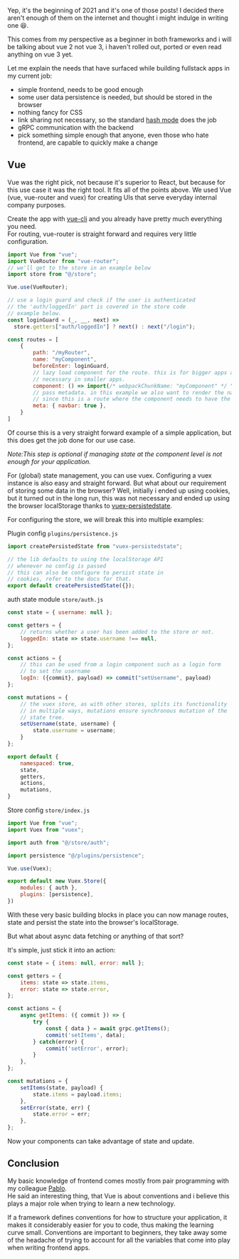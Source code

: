 Yep, it's the beginning of 2021 and it's one of those posts! I decided there aren't enough
of them on the internet and thought i might indulge in writing one :laughing:.  

This comes from my perspective as a beginner in both frameworks and i will be talking
about vue 2 not vue 3, i haven't rolled out, ported or even read anything on vue 3 yet.  

Let me explain the needs that have surfaced while building fullstack apps in my current job:

* simple frontend, needs to be good enough
* some user data persistence is needed, but should be stored in the browser
* nothing fancy for CSS
* link sharing not necessary, so the standard [hash mode](https://router.vuejs.org/guide/essentials/history-mode.html#html5-history-mode)
does the job
* gRPC communication with the backend
* pick something simple enough that anyone, even those who hate frontend, are capable to quickly
make a change

## Vue

Vue was the right pick, not because it's superior to React, but because for this use case it
was the right tool. It fits all of the points above. We used Vue (vue, vue-router and vuex) for
creating UIs that serve everyday internal company purposes. 

Create the app with [vue-cli](https://cli.vuejs.org/) and you already have pretty much everything
you need.  
For routing, vue-router is straight forward and requires very little configuration.

```js
import Vue from "vue";
import VueRouter from "vue-router";
// we'll get to the store in an example below
import store from "@/store";

Vue.use(VueRouter);

// use a login guard and check if the user is authenticated
// the 'auth/loggedIn' part is covered in the store code
// example below.
const loginGuard = (_, __, next) =>
  store.getters["auth/loggedIn"] ? next() : next("/login");

const routes = [
    {
        path: "/myRouter",
        name: "myComponent",
        beforeEnter: loginGuard,
        // lazy load component for the route. this is for bigger apps and not
        // necessary in smaller apps.
        component: () => import(/* webpackChunkName: "myComponent" */ "@/views/myComponent.vue"),
        // pass metadata. in this example we also want to render the navbar, 
        // since this is a route where the component needs to have the navbar rendered.
        meta: { navbar: true },
    }
]
```

Of course this is a very straight forward example of a simple application, but this does get the
job done for our use case.

*Note:This step is optional if managing state at the component level is not enough for your
application.*

For (global) state management, you can use vuex. Configuring a vuex instance is also easy and
straight forward. But what about our requirement of storing some data in the browser? Well,
initially i ended up using cookies, but it turned out in the long run, this was not necessary and
 ended up using the browser localStorage thanks to
[vuex-persistedstate](https://github.com/robinvdvleuten/vuex-persistedstate).

For configuring the store, we will break this into multiple examples:

Plugin config `plugins/persistence.js`

```js
import createPersistedState from "vuex-persistedstate";

// the lib defaults to using the localStorage API 
// whenever no config is passed
// this can also be configure to persist state in
// cookies, refer to the docs for that.
export default createPersistedState({});
```

auth state module `store/auth.js`

```js
const state = { username: null };

const getters = {
    // returns whether a user has been added to the store or not.
    loggedIn: state => state.username !== null,
};

const actions = {
    // this can be used from a login component such as a login form
    // to set the username 
    logIn: ({commit}, payload) => commit("setUsername", payload)
};

const mutations = {
    // the vuex store, as with other stores, splits its functionality
    // in multiple ways, mutations ensure synchronous mutation of the
    // state tree.
    setUsername(state, username) {
        state.username = username;
    }
};

export default {
    namespaced: true,
    state,
    getters,
    actions,
    mutations,
}
```

Store config `store/index.js`

```js
import Vue from "vue";
import Vuex from "vuex";

import auth from "@/store/auth";

import persistence "@/plugins/persistence";

Vue.use(Vuex);

export default new Vuex.Store({
    modules: { auth },
    plugins: [persistence],
})
```

With these very basic building blocks in place you can now manage routes, state and
persist the state into the browser's localStorage.  

But what about async data fetching or anything of that sort?  

It's simple, just stick it into an action:

```js
const state = { items: null, error: null };

const getters = {
    items: state => state.items,
    error: state => state.error,
};

const actions = {
    async getItems: ({ commit }) => {
        try {
            const { data } = await grpc.getItems();
            commit('setItems', data);
        } catch(error) {
            commit('setError', error);
        }
    },
};

const mutations = {
    setItems(state, payload) {
        state.items = payload.items;
    },
    setError(state, err) {
        state.error = err;
    },
};
```

Now your components can take advantage of state and update.

## Conclusion

My basic knowledge of frontend comes mostly from pair programming with my colleague
[Pablo](https://github.com/escodebar).  
He said an interesting thing, that Vue is about conventions and i believe this plays
a major role when trying to learn a new technology.  

If a framework defines conventions for how to structure your application, it makes it
considerably easier for you to code, thus making the learning curve small. Conventions
are important to beginners, they take away some of the headache of trying to account
for all the variables that come into play when writing frontend apps.  
